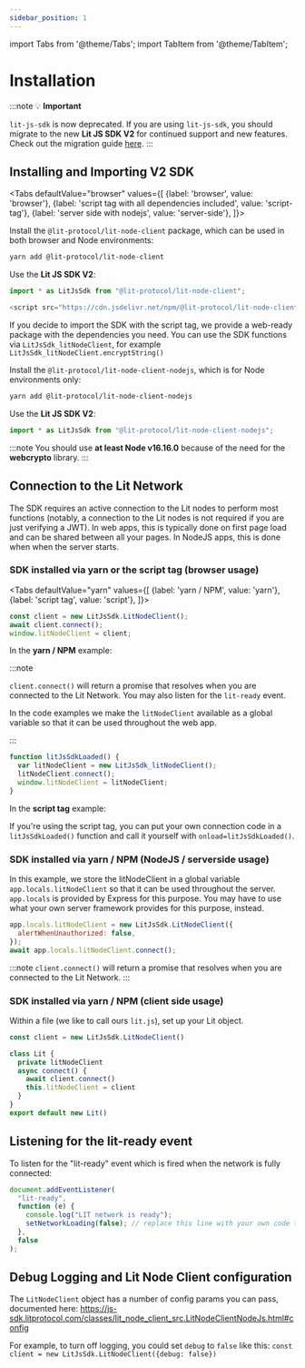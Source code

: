 ```yaml
---
sidebar_position: 1
---
```


import Tabs from '@theme/Tabs';
import TabItem from '@theme/TabItem';

# Installation

:::note
💡 **Important**

`lit-js-sdk` is now deprecated. If you are using `lit-js-sdk`, you should migrate to the new **Lit JS SDK V2** for continued support and new features. Check out the migration guide [here](/SDK/Explanation/migration).
:::

## Installing and Importing V2 SDK

<Tabs
defaultValue="browser"
values={[
{label: 'browser', value: 'browser'},
{label: 'script tag with all dependencies included', value: 'script-tag'},
{label: 'server side with nodejs', value: 'server-side'},
]}>
<TabItem value="browser">

Install the `@lit-protocol/lit-node-client` package, which can be used in both browser and Node environments:

```sh
yarn add @lit-protocol/lit-node-client
```

Use the **Lit JS SDK V2**:

```js
import * as LitJsSdk from "@lit-protocol/lit-node-client";
```

</TabItem>
	
<TabItem value="script-tag">

```js
<script src="https://cdn.jsdelivr.net/npm/@lit-protocol/lit-node-client-vanilla/lit-node-client.js"></script>
```

If you decide to import the SDK with the script tag, we provide a web-ready package with the dependencies you need. You can use the SDK functions via `LitJsSdk_litNodeClient`, for example `LitJsSdk_litNodeClient.encryptString()`
</TabItem>

<TabItem value="server-side">

Install the `@lit-protocol/lit-node-client-nodejs`, which is for Node environments only:

```sh
yarn add @lit-protocol/lit-node-client-nodejs
```

Use the **Lit JS SDK V2**:

```js
import * as LitJsSdk from "@lit-protocol/lit-node-client-nodejs";
```

</TabItem>
</Tabs>

:::note
You should use **at least Node v16.16.0** because of the need for the **webcrypto** library.
:::

## Connection to the Lit Network

The SDK requires an active connection to the Lit nodes to perform most functions (notably, a connection to the Lit nodes is not required if you are just verifying a JWT). In web apps, this is typically done on first page load and can be shared between all your pages. In NodeJS apps, this is done when when the server starts.

### SDK installed via yarn or the script tag (browser usage)

<Tabs
defaultValue="yarn"
values={[
{label: 'yarn / NPM', value: 'yarn'},
{label: 'script tag', value: 'script'},
]}>
<TabItem value="yarn">

```js
const client = new LitJsSdk.LitNodeClient();
await client.connect();
window.litNodeClient = client;
```

In the **yarn / NPM** example:

:::note

`client.connect()` will return a promise that resolves when you are connected to the Lit Network. You may also listen for the `lit-ready` event.

In the code examples we make the `litNodeClient` available as a global variable so that it can be used throughout the web app.

:::

</TabItem>
<TabItem value="script">

```js
function litJsSdkLoaded() {
  var litNodeClient = new LitJsSdk_litNodeClient();
  litNodeClient.connect();
  window.litNodeClient = litNodeClient;
}
```

In the **script tag** example:

If you're using the script tag, you can put your own connection code in a `litJsSdkLoaded()` function and call it yourself with `onload=litJsSdkLoaded()`.

</TabItem>
</Tabs>

### SDK installed via yarn / NPM (NodeJS / serverside usage)

In this example, we store the litNodeClient in a global variable `app.locals.litNodeClient` so that it can be used throughout the server. `app.locals` is provided by Express for this purpose. You may have to use what your own server framework provides for this purpose, instead.

```js
app.locals.litNodeClient = new LitJsSdk.LitNodeClient({
  alertWhenUnauthorized: false,
});
await app.locals.litNodeClient.connect();
```

:::note
`client.connect()` will return a promise that resolves when you are connected to the Lit Network.
:::

### SDK installed via yarn / NPM (client side usage)

Within a file (we like to call ours `lit.js`), set up your Lit object.

```js
const client = new LitJsSdk.LitNodeClient()

class Lit {
  private litNodeClient
  async connect() {
    await client.connect()
    this.litNodeClient = client
  }
}
export default new Lit()
```

## Listening for the lit-ready event

To listen for the "lit-ready" event which is fired when the network is fully connected:

```js
document.addEventListener(
  "lit-ready",
  function (e) {
    console.log("LIT network is ready");
    setNetworkLoading(false); // replace this line with your own code that tells your app the network is ready
  },
  false
);
```

## Debug Logging and Lit Node Client configuration

The `LitNodeClient` object has a number of config params you can pass, documented here: https://js-sdk.litprotocol.com/classes/lit_node_client_src.LitNodeClientNodeJs.html#config

For example, to turn off logging, you could set `debug` to `false` like this: `const client = new LitJsSdk.LitNodeClient({debug: false})`
